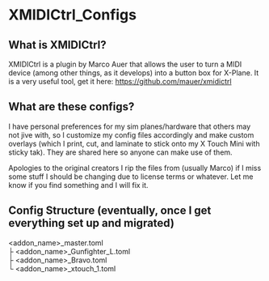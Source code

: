 # XMIDICtrl_Configs

## What is XMIDICtrl?
XMIDICtrl is a plugin by Marco Auer that allows the user to turn a MIDI device (among other things, as it develops) into a button box for X-Plane. It is a very useful tool, get it here: https://github.com/mauer/xmidictrl

## What are these configs?
I have personal preferences for my sim planes/hardware that others may not jive with, so I customize my config files accordingly and make custom overlays (which I print, cut, and laminate to stick onto my X Touch Mini with sticky tak). They are shared here so anyone can make use of them.

Apologies to the original creators I rip the files from (usually Marco) if I miss some stuff I should be changing due to license terms or whatever. Let me know if you find something and I will fix it.

## Config Structure (eventually, once I get everything set up and migrated)

<addon_name>_master.toml  
├ <addon_name>_Gunfighter_L.toml  
├ <addon_name>_Bravo.toml  
└ <addon_name>_xtouch_1.toml
